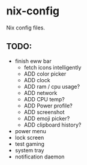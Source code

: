# nix-config
Nix config files.

## TODO:
- finish eww bar
  - fetch icons intelligently
  - ADD color picker
  - ADD clock
  - ADD ram / cpu usage?
  - ADD network
  - ADD CPU temp?
  - ADD Power profile?
  - ADD screenshot
  - ADD emoji picker?
  - ADD clipboard history?
- power menu
- lock screen
- test gaming
- system tray
- notification daemon
